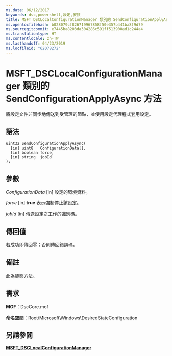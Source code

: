 ```yaml
---
ms.date: 06/12/2017
keywords: dsc,powershell,設定,安裝
title: MSFT_DSCLocalConfigurationManager 類別的 SendConfigurationApplyAsync 方法
ms.openlocfilehash: b028079cf826719967858f50e357b441ba8f9d79
ms.sourcegitcommit: e7445ba8203da304286c591ff513900ad1c244a4
ms.translationtype: HT
ms.contentlocale: zh-TW
ms.lasthandoff: 04/23/2019
ms.locfileid: "62078272"
---
```

# <a name="sendconfigurationapplyasync-method-of-the-msftdsclocalconfigurationmanager-class"></a>MSFT_DSCLocalConfigurationManager 類別的 SendConfigurationApplyAsync 方法

將設定文件非同步地傳送到受管理的節點，並使用設定代理程式套用設定。

## <a name="syntax"></a>語法

```mof
uint32 SendConfigurationApplyAsync(
  [in] uint8   ConfigurationData[],
  [in] boolean force,
  [in] string  jobId
);
```

## <a name="parameters"></a>參數

*ConfigurationData* \[in\] 設定的環境資料。

*force* \[in\] **true** 表示強制停止該設定。

*jobId* \[in\] 傳送設定之工作的識別碼。

## <a name="return-value"></a>傳回值

若成功即傳回零；否則傳回錯誤碼。

## <a name="remarks"></a>備註

此為靜態方法。

## <a name="requirements"></a>需求

**MOF**：DscCore.mof

**命名空間**：Root\Microsoft\Windows\DesiredStateConfiguration

## <a name="see-also"></a>另請參閱

[**MSFT_DSCLocalConfigurationManager**](msft-dsclocalconfigurationmanager.md)